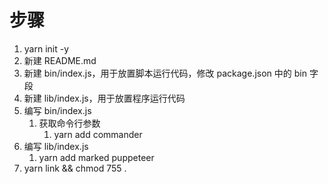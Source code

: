 # 步骤

1. yarn init -y
2. 新建 README.md
3. 新建 bin/index.js，用于放置脚本运行代码，修改 package.json 中的 bin 字段
4. 新建 lib/index.js，用于放置程序运行代码
5. 编写 bin/index.js
    1. 获取命令行参数
        1. yarn add commander
6. 编写 lib/index.js
    1. yarn add marked puppeteer
7. yarn link && chmod 755 .
